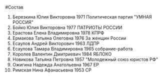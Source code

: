 #Состав
1. Березкина Юлия Викторовна 1971 Политическая партия \"УМНАЯ РОССИЯ\"
2. Бойко Юлия Викторовна 1977 ПАТРИОТЫ РОССИИ
3. Ерастова Елена Владимировна 1978 КПРФ
4. Ермакова Татьяна Олеговна 1976 За женщин России
5. Есаулов Андрей Викторович 1963 ЛДПР
6. Есаулова Тамара Владимировна 1965 собрание-работа
7. Королев Валентин Дмитриевич 1984 ЯБЛОКО
8. Новикова Татьяна Петровна 1957 \"Молодежный союз юристов РФ\"
9. Ожигина Надежда Анатольевна 1967 ЕР
10. Римская Нина Афанасьевна 1953 СР
